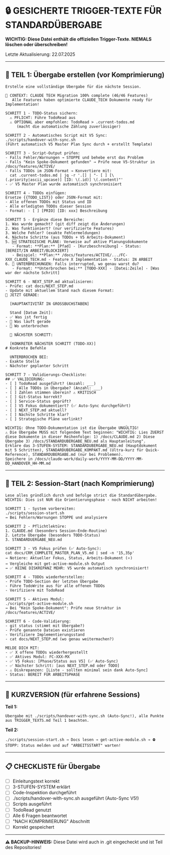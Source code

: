 # 🔒 GESICHERTE TRIGGER-TEXTE FÜR STANDARDÜBERGABE

**WICHTIG: Diese Datei enthält die offiziellen Trigger-Texte. NIEMALS löschen oder überschreiben!**

Letzte Aktualisierung: 22.07.2025

---

## 📝 TEIL 1: Übergabe erstellen (vor Komprimierung)

```
Erstelle eine vollständige Übergabe für die nächste Session.

🎯 CONTEXT: CLAUDE TECH Migration 100% complete (46/46 Features)
   Alle Features haben optimierte CLAUDE_TECH Dokumente ready für Implementation!

SCHRITT 1 - TODO-Status sichern:
  ⚠️ PFLICHT: Führe TodoRead aus
  ⚠️ OPTIONAL aber empfohlen: TodoRead > .current-todos.md
     (macht die automatische Zählung zuverlässiger)

SCHRITT 2 - Automatisches Script mit V5 Sync:
./scripts/handover-with-sync.sh
(Führt automatisch V5 Master Plan Sync durch + erstellt Template)

SCHRITT 3 - Script-Output prüfen:
- Falls Fehler/Warnungen → STOPPE und behebe erst das Problem
- Falls "Kein Spoke-Dokument gefunden" → Prüfe neue V5-Struktur in /docs/features/ACTIVE/
- Falls TODOs im JSON-Format → Konvertiere mit:
  cat .current-todos.md | jq -r '.[] | "- [ ] [\(.priority|ascii_upcase)] [ID: \(.id)] \(.content)"'
- ✅ V5 Master Plan wurde automatisch synchronisiert

SCHRITT 4 - TODOs einfügen:
Ersetze {{TODO_LIST}} oder JSON-Format mit:
- Alle offenen TODOs mit Status und ID
- Alle erledigten TODOs dieser Session
- Format: - [ ] [PRIO] [ID: xxx] Beschreibung

SCHRITT 5 - Ergänze diese Bereiche:
1. Was wurde gemacht? (git diff zeigt die Änderungen)
2. Was funktioniert? (nur verifizierte Features)
3. Welche Fehler? (exakte Fehlermeldungen)
4. Nächste Schritte (aus TODOs + V5 Arbeits-Dokument)
5. 🆕 STRATEGISCHE PLÄNE: Verweise auf aktive Planungsdokumente
   - Format: **Plan:** [Pfad] - [Kurzbeschreibung] - Status: [BEREIT/IN ARBEIT/BLOCKIERT]
   - Beispiel: **Plan:** /docs/features/ACTIVE/.../FC-XXX_CLAUDE_TECH.md - Feature X Implementation - Status: IN ARBEIT
6. 🚨 UNTERBRECHUNGEN: Falls interrupted, wo genau warst du?
   - Format: **Unterbrochen bei:** [TODO-XXX] - [Datei:Zeile] - [Was war der nächste Schritt]

SCHRITT 6 - NEXT_STEP.md aktualisieren:
- Prüfe: cat docs/NEXT_STEP.md
- Update mit aktuellem Stand nach diesem Format:
🎯 JETZT GERADE:

  [HAUPTAKTIVITÄT IN GROSSBUCHSTABEN]

  Stand [Datum Zeit]:
- ✅ Was ist fertig
- 🔄 Was läuft gerade
- 🚨 Wo unterbrochen

  🚀 NÄCHSTER SCHRITT:

  [KONKRETER NÄCHSTER SCHRITT (TODO-XX)]
# Konkrete Befehle

  UNTERBROCHEN BEI:
- Exakte Stelle
- Nächster geplanter Schritt

SCHRITT 7 - Validierungs-Checkliste:
## ✅ VALIDIERUNG:
- [ ] TodoRead ausgeführt? (Anzahl: ___)
- [ ] Alle TODOs in Übergabe? (Anzahl: ___)
- [ ] Zahlen stimmen überein? ⚠️ KRITISCH
- [ ] Git-Status korrekt?
- [ ] Service-Status geprüft?
- [ ] V5 Fokus dokumentiert? (✅ Auto-Sync durchgeführt)
- [ ] NEXT_STEP.md aktuell?
- [ ] Nächste Schritte klar?
- [ ] Strategische Pläne verlinkt?

WICHTIG: Ohne TODO-Dokumentation ist die Übergabe UNGÜLTIG!
⚠️ Die Übergabe MUSS mit folgendem Text beginnen: "WICHTIG: Lies ZUERST diese Dokumente in dieser Reihenfolge: 1) /docs/CLAUDE.md 2) Diese Übergabe 3) /docs/STANDARDUBERGABE_NEU.md als Hauptanleitung".
Erkläre das 3-STUFEN-SYSTEM: STANDARDUBERGABE_NEU.md (Hauptdokument mit 5 Schritten), STANDARDUBERGABE_KOMPAKT.md (Ultra-kurz für Quick-Reference), STANDARDUBERGABE.md (nur bei Problemen).
Speichere in /docs/claude-work/daily-work/YYYY-MM-DD/YYYY-MM-DD_HANDOVER_HH-MM.md
```

---

## 🚀 TEIL 2: Session-Start (nach Komprimierung)

```
Lese alles gründlich durch und befolge strict die Standardübergabe.
WICHTIG: Dies ist NUR die Orientierungsphase - noch NICHT arbeiten!

SCHRITT 1 - System vorbereiten:
./scripts/session-start.sh
→ Bei Fehlern/Warnungen STOPPE und analysiere

SCHRITT 2 - Pflichtlektüre:
1. CLAUDE.md (besonders Session-Ende-Routine)
2. Letzte Übergabe (besonders TODO-Status)
3. STANDARDUERGABE_NEU.md

SCHRITT 3 - V5 Fokus prüfen (✅ Auto-Sync):
cat docs/CRM_COMPLETE_MASTER_PLAN_V5.md | sed -n '15,35p'
→ Notiere: Aktueller Fokus, Status, Arbeits-Dokument (⭐)
→ Vergleiche mit get-active-module.sh Output
→ ✅ KEINE DISKREPANZ MEHR: V5 wurde automatisch synchronisiert!

SCHRITT 4 - TODOs wiederherstellen:
- Prüfe TODO-Section der letzten Übergabe
- Führe TodoWrite aus für alle offenen TODOs
- Verifiziere mit TodoRead

SCHRITT 5 - Aktives Modul:
./scripts/get-active-module.sh
→ Bei "Kein Spoke-Dokument": Prüfe neue Struktur in /docs/features/ACTIVE/

SCHRITT 6 - Code-Validierung:
- git status (stimmt mit Übergabe?)
- Prüfe genannte Dateien existieren
- Verifiziere Implementierungsstand
- cat docs/NEXT_STEP.md (wo genau weitermachen?)

MELDE DICH MIT:
- ✅ X offene TODOs wiederhergestellt
- ✅ Aktives Modul: FC-XXX-MX
- ✅ V5 Fokus: [Phase/Status aus V5] (✅ Auto-Sync)
- ✅ Nächster Schritt: [aus NEXT_STEP.md oder TODO]
- ⚠️ Diskrepanzen: [Liste - sollten minimal sein dank Auto-Sync]
- Status: BEREIT FÜR ARBEITSPHASE
```

---

## 🎯 KURZVERSION (für erfahrene Sessions)

**Teil 1:** 
```
Übergabe mit ./scripts/handover-with-sync.sh (Auto-Sync!), alle Punkte aus TRIGGER_TEXTS.md Teil 1 beachten.
```

**Teil 2:**
```
./scripts/session-start.sh → Docs lesen → get-active-module.sh → ⛔ STOPP: Status melden und auf "ARBEITSSTART" warten!
```

---

## 📋 CHECKLISTE für Übergabe

- [ ] Einleitungstext korrekt
- [ ] 3-STUFEN-SYSTEM erklärt
- [ ] Code-Inspektion durchgeführt
- [ ] ./scripts/handover-with-sync.sh ausgeführt (Auto-Sync V5!)
- [ ] Scripts ausgeführt
- [ ] TodoRead genutzt
- [ ] Alle 6 Fragen beantwortet
- [ ] "NACH KOMPRIMIERUNG" Abschnitt
- [ ] Korrekt gespeichert

---

**⚠️ BACKUP-HINWEIS:** Diese Datei wird auch in .git eingecheckt und ist Teil des Repositories!